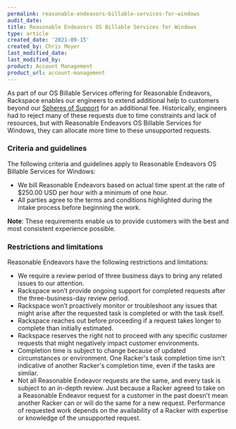 ```yaml
---
permalink: reasonable-endeavors-billable-services-for-windows
audit_date: 
title: Reasonable Endeavors OS Billable Services for Windows
type: article
created_date: '2021-09-15'
created_by: Chris Moyer
last_modified_date: 
last_modified_by: 
product: Account Management
product_url: account-management
---
```


As part of our OS Billable Services offering for Reasonable Endeavors, Rackspace
enables our engineers to extend additional help to customers beyond our
[Spheres of Support](https://docs.rackspace.com/support/how-to/windows-spheres-of-support-for-dedicated-and-managed-ops)
for an additional fee. Historically, engineers had to reject many of these requests
due to time constraints and lack of resources, but with Reasonable Endeavors
OS Billable Services for Windows, they can allocate more time to these unsupported requests. 

### Criteria and guidelines

The following criteria and guidelines apply to Reasonable Endeavors OS Billable Services
for Windows:

* We bill Reasonable Endeavors based on actual time spent at the rate of $250.00 USD per
  hour with a minimum of one hour.
* All parties agree to the terms and conditions highlighted during the intake process
  before beginning the work.

**Note**: These requirements enable us to provide customers with the best and most
consistent experience possible.

### Restrictions and limitations

Reasonable Endeavors have the following restrictions and limitations:

* We require a review period of three business days to bring any related issues to our
  attention.
* Rackspace won’t provide ongoing support for completed requests after the three-business-day
  review period.
* Rackspace won’t proactively monitor or troubleshoot any issues that might arise after
  the requested task is completed or with the task itself.
* Rackspace reaches out before proceeding if a request takes longer to complete than
  initially estimated.
* Rackspace reserves the right not to proceed with any specific customer requests that
  might negatively impact customer environments.
* Completion time is subject to change because of updated circumstances or environment.
  One Racker's task completion time isn't indicative of another Racker's completion
  time, even if the tasks are similar.
* Not all Reasonable Endeavor requests are the same, and every task is subject to an
  in-depth review. Just because a Racker agreed to take on a Reasonable Endeavor request
  for a customer in the past doesn't mean another Racker can or will do the same for a
  new request. Performance of requested work depends on the availability of a Racker with
  expertise or knowledge of the unsupported request.
